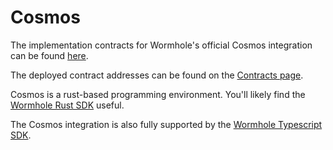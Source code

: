 # Cosmos

The implementation contracts for Wormhole's official Cosmos integration can be found [here](https://github.com/wormhole-foundation/wormhole/tree/main/cosmwasm).

The deployed contract addresses can be found on the [Contracts page](../../reference/contracts.md).

Cosmos is a rust-based programming environment. You'll likely find the [Wormhole Rust SDK](https://github.com/wormhole-foundation/wormhole/tree/main/sdk/rust) useful.

The Cosmos integration is also fully supported by the [Wormhole Typescript SDK](https://github.com/wormhole-foundation/wormhole/tree/main/sdk/js).

